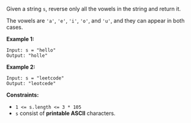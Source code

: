 Given a string `s`, reverse only all the vowels in the string and return it.

The vowels are `'a'`, `'e'`, `'i'`, `'o'`, and `'u'`, and they can appear in
both cases.



**Example 1:**

    
    
    Input: s = "hello"
    Output: "holle"
    

**Example 2:**

    
    
    Input: s = "leetcode"
    Output: "leotcede"
    



**Constraints:**

  * `1 <= s.length <= 3 * 105`
  * `s` consist of **printable ASCII** characters.

